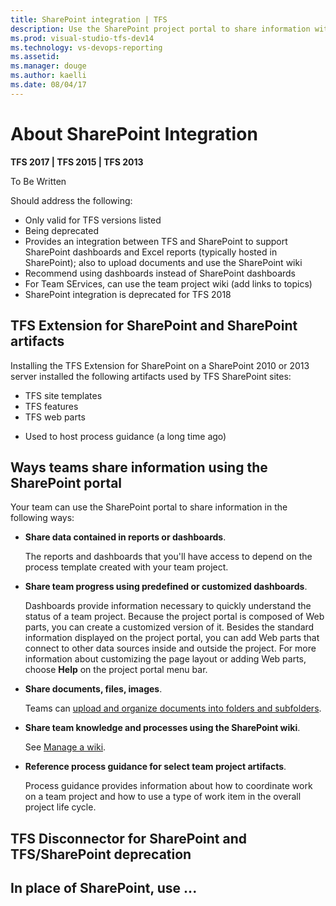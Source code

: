 ```yaml
---
title: SharePoint integration | TFS
description: Use the SharePoint project portal to share information with your team 
ms.prod: visual-studio-tfs-dev14
ms.technology: vs-devops-reporting
ms.assetid:  
ms.manager: douge
ms.author: kaelli
ms.date: 08/04/17
---
```


# About SharePoint Integration  

**TFS 2017 | TFS 2015 | TFS 2013**  

To Be Written 

Should address the following: 
- Only valid for TFS versions listed
- Being deprecated 
- Provides an integration between TFS and SharePoint to support SharePoint dashboards and Excel reports (typically hosted in SharePoint); also to upload documents and use the SharePoint wiki 
- Recommend using dashboards instead of SharePoint dashboards
- For Team SErvices, can use the team project wiki (add links to topics) 
- SharePoint integration is deprecated for TFS 2018 




## TFS Extension for SharePoint and SharePoint artifacts  

Installing the TFS Extension for SharePoint on a SharePoint 2010 or 2013 server installed the following artifacts used by TFS SharePoint sites:
* TFS site templates
* TFS features
* TFS web parts


- Used to host process guidance (a long time ago) 


## Ways teams share information using the SharePoint portal  
 Your team can use the SharePoint portal to share information in the following ways:  
  
-   **Share data contained in reports or dashboards**.  
  
     The reports and dashboards that you'll have access to depend on the process template created with your team project.   
  
-   **Share team progress using predefined or customized dashboards**.  
  
     Dashboards provide information necessary to quickly understand the status of a team project. Because the project portal is composed of Web parts, you can create a customized version of it. Besides the standard information displayed on the project portal, you can add Web parts that connect to other data sources inside and outside the project. For more information about customizing the page layout or adding Web parts, choose  **Help** on the project portal menu bar.  
  
-   **Share documents, files, images**.  
  
     Teams can [upload and organize documents into folders and subfolders](../../report/sharepoint-dashboards/manage-documents-and-document-libraries.md).  
  
-   **Share team knowledge and processes using the SharePoint wiki**.  
  
     See [Manage a wiki](https://support.office.com/en-US/article/Manage-a-wiki-D200A755-3AD5-4EF6-8CDC-B149770E237F).  
  
-   **Reference process guidance for select team project artifacts**.  
  
     Process guidance provides information about how to coordinate work on a team project and how to use a type of work item in the overall project life cycle. 


## TFS Disconnector for SharePoint and TFS/SharePoint deprecation 


## In place of SharePoint, use ... 

 